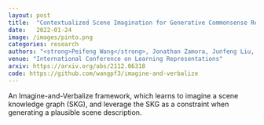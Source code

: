 ```yaml
---
layout: post
title:  "Contextualized Scene Imagination for Generative Commonsense Reasoning"
date:   2022-01-24
image: /images/pinto.png
categories: research
authors: "<strong>Peifeng Wang</strong>, Jonathan Zamora, Junfeng Liu, Filip Ilievski, Muhao Chen, Xiang Ren"
venue: "International Conference on Learning Representations"
arxiv: https://arxiv.org/abs/2112.06318
code: https://github.com/wangpf3/imagine-and-verbalize
---
```

An Imagine-and-Verbalize framework, which learns to imagine a scene knowledge graph (SKG), and leverage the SKG as a constraint when generating a plausible scene description.
